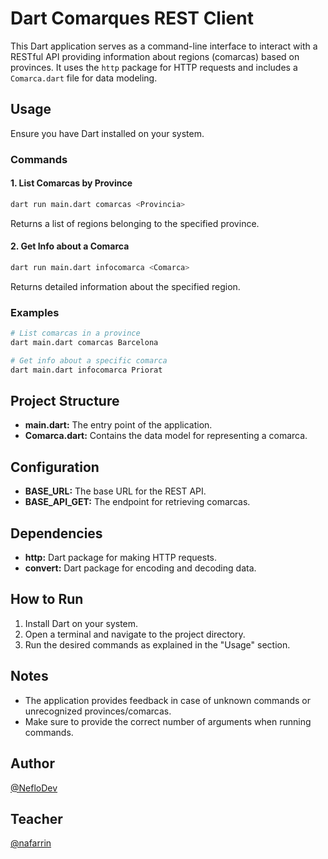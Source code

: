 # Dart Comarques REST Client

This Dart application serves as a command-line interface to interact with a RESTful API providing information about regions (comarcas) based on provinces. It uses the `http` package for HTTP requests and includes a `Comarca.dart` file for data modeling.

## Usage

Ensure you have Dart installed on your system.

### Commands

#### 1. List Comarcas by Province

```bash
dart run main.dart comarcas <Provincia>
```

Returns a list of regions belonging to the specified province.

#### 2. Get Info about a Comarca

```bash
dart run main.dart infocomarca <Comarca>
```

Returns detailed information about the specified region.

### Examples

```bash
# List comarcas in a province
dart main.dart comarcas Barcelona

# Get info about a specific comarca
dart main.dart infocomarca Priorat
```

## Project Structure

- **main.dart:** The entry point of the application.
- **Comarca.dart:** Contains the data model for representing a comarca.

## Configuration

- **BASE_URL:** The base URL for the REST API.
- **BASE_API_GET:** The endpoint for retrieving comarcas.

## Dependencies

- **http:** Dart package for making HTTP requests.
- **convert:** Dart package for encoding and decoding data.

## How to Run

1. Install Dart on your system.
2. Open a terminal and navigate to the project directory.
3. Run the desired commands as explained in the "Usage" section.

## Notes

- The application provides feedback in case of unknown commands or unrecognized provinces/comarcas.
- Make sure to provide the correct number of arguments when running commands.

## Author

[@NefloDev](https://github.com/NefloDev)

## Teacher

[@nafarrin](https://github.com/nafarrin)
